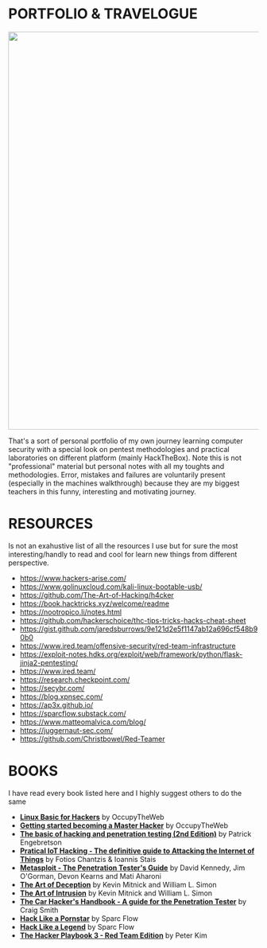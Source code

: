 # PORTFOLIO & TRAVELOGUE

<p align="center">
<img src="https://github.com/alstephh/This_Is_Just_A_Hobby/assets/50571084/d4a4356a-8a39-4d04-bb02-84e14cac7152" width="800" />
</p>
                  
That's a sort of personal portfolio of my own journey learning computer security with a special look on pentest methodologies and practical laboratories on different platform (mainly HackTheBox).
Note this is not "professional" material but personal notes with all my toughts and methodologies. Error, mistakes and failures are voluntarily present (especially in the machines walkthrough) because they are my biggest teachers in this funny, interesting and motivating journey. 


# RESOURCES
Is not an exahustive list of all the resources I use but for sure the most interesting/handly to read and cool for learn new things from different perspective. 

* https://www.hackers-arise.com/
* https://www.golinuxcloud.com/kali-linux-bootable-usb/
* https://github.com/The-Art-of-Hacking/h4cker
* https://book.hacktricks.xyz/welcome/readme
* https://nootropico.li/notes.html
* https://github.com/hackerschoice/thc-tips-tricks-hacks-cheat-sheet
* https://gist.github.com/jaredsburrows/9e121d2e5f1147ab12a696cf548b90b0
* https://www.ired.team/offensive-security/red-team-infrastructure
* https://exploit-notes.hdks.org/exploit/web/framework/python/flask-jinja2-pentesting/
* https://www.ired.team/
* https://research.checkpoint.com/
* https://secybr.com/
* https://blog.xpnsec.com/
* https://ap3x.github.io/
* https://sparcflow.substack.com/
* https://www.matteomalvica.com/blog/
* https://juggernaut-sec.com/
* https://github.com/Christbowel/Red-Teamer

# BOOKS
I have read every book listed here and I highly suggest others to do the same 

* <u>**Linux Basic for Hackers**</u> by OccupyTheWeb
* <u>**Getting started becoming a Master Hacker**</u> by OccupyTheWeb
* <u>**The basic of hacking and penetration testing (2nd Edition)**</u> by Patrick Engebretson
* <u>**Pratical IoT Hacking - The definitive guide to Attacking the Internet of Things**</u> by Fotios Chantzis & Ioannis Stais
* <u>**Metasploit - The Penetration Tester's Guide**</u> by David Kennedy, Jim O'Gorman, Devon Kearns and Mati Aharoni
* <u>**The Art of Deception**</u> by Kevin Mitnick and William L. Simon
* <u>**The Art of Intrusion**</u> by Kevin Mitnick and William L. Simon
* <u>**The Car Hacker's Handbook - A guide for the Penetration Tester**</u> by Craig Smith
* <u>**Hack Like a Pornstar**</u> by Sparc Flow
* <u>**Hack Like a Legend**</u> by Sparc Flow
* <u>**The Hacker Playbook 3 - Red Team Edition**</u> by Peter Kim
